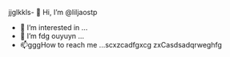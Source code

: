 jjglkkls- 👋 Hi, I’m @liljaostp
- 👀 I’m interested in ...
- 🌱 I’m fdg ouyuyn ...
- 📫gggHow to reach me ...scxzcadfgxcg
zxCasdsadqrweghfg
<!---sasdadsadgfgdas
liljaostp/liljaostp is a ✨ special ✨ repaository because its `README.md` (this filefg) appears on your GitHub profile.dgdf
You can click the Pasdreview link to take a look at your changes.
--->
